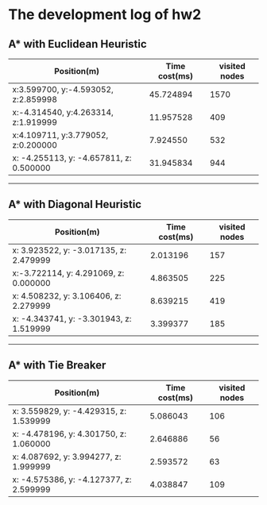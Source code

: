 # The development log of hw2

## A* with Euclidean Heuristic



Position(m) | Time cost(ms) |  visited nodes  
-|-|-
x:3.599700, y:-4.593052, z:2.859998 | 45.724894| 1570 |
x:-4.314540, y:4.263314, z:1.919999 | 11.957528 | 409 |
x:4.109711, y:3.779052, z:0.200000 | 7.924550 | 532 |
x: -4.255113, y: -4.657811, z: 0.500000 | 31.945834 | 944 |

---

## A* with Diagonal Heuristic

Position(m) | Time cost(ms) |  visited nodes  
-|-|-
x: 3.923522, y: -3.017135, z: 2.479999 | 2.013196 | 157 |
x:-3.722114, y: 4.291069, z: 0.000000 | 4.863505 | 225 |
x: 4.508232, y: 3.106406, z: 2.279999 | 8.639215 | 419 |
x: -4.343741, y: -3.301943, z: 1.519999 | 3.399377 | 185 |

---

## A* with Tie Breaker

Position(m) | Time cost(ms) |  visited nodes  
-|-|-
x: 3.559829, y: -4.429315, z: 1.539999 | 5.086043 | 106 |
x: -4.478196, y: 4.301750, z: 1.060000 | 2.646886 | 56 |
x: 4.087692, y: 3.994277, z: 1.999999 | 2.593572 | 63 |
x: -4.575386, y: -4.127377, z: 2.599999 | 4.038847 | 109 |


